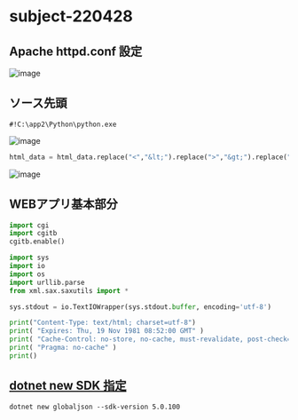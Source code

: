 # subject-220428

## Apache httpd.conf 設定
![image](https://user-images.githubusercontent.com/1501327/165674740-70e2521b-5b26-4b01-ad34-f0f5b7a9fbcd.png)

## ソース先頭
```
#!C:\app2\Python\python.exe
```

![image](https://user-images.githubusercontent.com/1501327/165674257-e612b180-7f88-493f-8ca6-895349a3d76a.png)
```py
html_data = html_data.replace("<","&lt;").replace(">","&gt;").replace("\n","<br>")
```
![image](https://user-images.githubusercontent.com/1501327/165674336-24c65a38-554c-439b-8d69-4631ea20371f.png)

## WEBアプリ基本部分
```py
import cgi
import cgitb
cgitb.enable()

import sys
import io
import os
import urllib.parse
from xml.sax.saxutils import *

sys.stdout = io.TextIOWrapper(sys.stdout.buffer, encoding='utf-8')

print("Content-Type: text/html; charset=utf-8")
print( "Expires: Thu, 19 Nov 1981 08:52:00 GMT" )
print( "Cache-Control: no-store, no-cache, must-revalidate, post-check=0, pre-check=0" )
print( "Pragma: no-cache" )
print()
```

## [dotnet new SDK 指定](https://blog.yucchiy.com/2021/05/globaljson-dotnet-sdk-version/)
```
dotnet new globaljson --sdk-version 5.0.100
```
